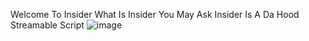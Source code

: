 Welcome To Insider
What Is Insider You May Ask
Insider Is A Da Hood Streamable Script
![image](https://user-images.githubusercontent.com/125096932/233906442-b5bdbef3-550f-4b6d-82be-3968de099aaa.png)


